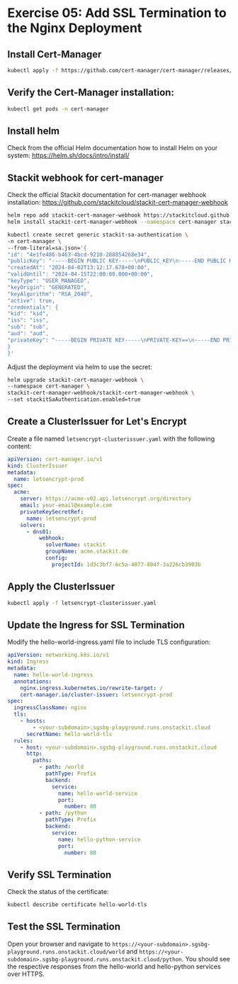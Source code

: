 
# Exercise 05: Add SSL Termination to the Nginx Deployment

## Install Cert-Manager

```bash
kubectl apply -f https://github.com/cert-manager/cert-manager/releases/download/v1.18.2/cert-manager.yaml
```

## Verify the Cert-Manager installation:

```bash
kubectl get pods -n cert-manager
```

## Install helm

Check from the official Helm documentation how to install Helm on your system: https://helm.sh/docs/intro/install/

## Stackit webhook for cert-manager

Check the official Stackit documentation for cert-manager webhook installation: https://github.com/stackitcloud/stackit-cert-manager-webhook

```bash
helm repo add stackit-cert-manager-webhook https://stackitcloud.github.io/stackit-cert-manager-webhook
helm install stackit-cert-manager-webhook --namespace cert-manager stackit-cert-manager-webhook/stackit-cert-manager-webhook
```

```bash
kubectl create secret generic stackit-sa-authentication \
-n cert-manager \
--from-literal=sa.json='{
"id": "4e1fe486-b463-4bcd-9210-288854268e34",
"publicKey": "-----BEGIN PUBLIC KEY-----\nPUBLIC_KEY\n-----END PUBLIC KEY-----",
"createdAt": "2024-04-02T13:12:17.678+00:00",
"validUntil": "2024-04-15T22:00:00.000+00:00",
"keyType": "USER_MANAGED",
"keyOrigin": "GENERATED",
"keyAlgorithm": "RSA_2048",
"active": true,
"credentials": {
"kid": "kid",
"iss": "iss",
"sub": "sub",
"aud": "aud",
"privateKey": "-----BEGIN PRIVATE KEY-----\nPRIVATE-KEY==\n-----END PRIVATE KEY-----"
}
}'
```

Adjust the deployment via helm to use the secret:
```bash
helm upgrade stackit-cert-manager-webhook \
--namespace cert-manager \
stackit-cert-manager-webhook/stackit-cert-manager-webhook \
--set stackitSaAuthentication.enabled=true
```

## Create a ClusterIssuer for Let's Encrypt

Create a file named `letsencrypt-clusterissuer.yaml` with the following content:
```yaml 
apiVersion: cert-manager.io/v1
kind: ClusterIssuer
metadata:
  name: letsencrypt-prod
spec:
  acme:
    server: https://acme-v02.api.letsencrypt.org/directory
    email: your-email@example.com
    privateKeySecretRef:
      name: letsencrypt-prod
    solvers:
      - dns01:
          webhook:
            solverName: stackit
            groupName: acme.stackit.de
            config:
              projectId: 1d3c3bf7-6c5a-4077-804f-3a226cb3903b
```

## Apply the ClusterIssuer

```bash
kubectl apply -f letsencrypt-clusterissuer.yaml
```

## Update the Ingress for SSL Termination

Modify the hello-world-ingress.yaml file to include TLS configuration:
```yaml
apiVersion: networking.k8s.io/v1
kind: Ingress
metadata:
  name: hello-world-ingress
  annotations:
    nginx.ingress.kubernetes.io/rewrite-target: /
    cert-manager.io/cluster-issuer: letsencrypt-prod
spec:
  ingressClassName: nginx
  tls:
    - hosts:
        - <your-subdomain>.sgsbg-playground.runs.onstackit.cloud
      secretName: hello-world-tls
  rules:
    - host: <your-subdomain>.sgsbg-playground.runs.onstackit.cloud
      http:
        paths:
          - path: /world
            pathType: Prefix
            backend:
              service:
                name: hello-world-service
                port:
                  number: 80
          - path: /python
            pathType: Prefix
            backend:
              service:
                name: hello-python-service
                port:
                  number: 80
```

## Verify SSL Termination
Check the status of the certificate:
```bash
kubectl describe certificate hello-world-tls
```
## Test the SSL Termination

Open your browser and navigate to `https://<your-subdomain>.sgsbg-playground.runs.onstackit.cloud/world` and `https://<your-subdomain>.sgsbg-playground.runs.onstackit.cloud/python`. You should see the respective responses from the hello-world and hello-python services over HTTPS.